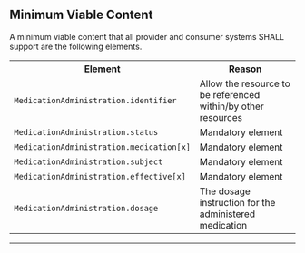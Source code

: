 ## Minimum Viable Content

A minimum viable content that all provider and consumer systems SHALL support are the following elements.

<table class="assets">
<tr>
<th width="30%">Element</th>
<th width="70%">Reason</th>
</tr>
<tr>
<td><code>MedicationAdministration.identifier</code></td>
<td>Allow the resource to be referenced within/by other resources</td>
</tr>
<tr>
<td><code>MedicationAdministration.status</code></td>
<td>Mandatory element</td>
</tr>
<tr>
<td><code>MedicationAdministration.medication[x]</code></td>
<td>Mandatory element</td>
</tr>
<tr>
<td><code>MedicationAdministration.subject</code></td>
<td>Mandatory element</td>
</tr>
<tr>
<td><code>MedicationAdministration.effective[x]</code></td>
<td>Mandatory element</td>
</tr>
<tr>
<td><code>MedicationAdministration.dosage</code></td>
<td>The dosage instruction for the administered medication</td>
</tr>
</table>

---